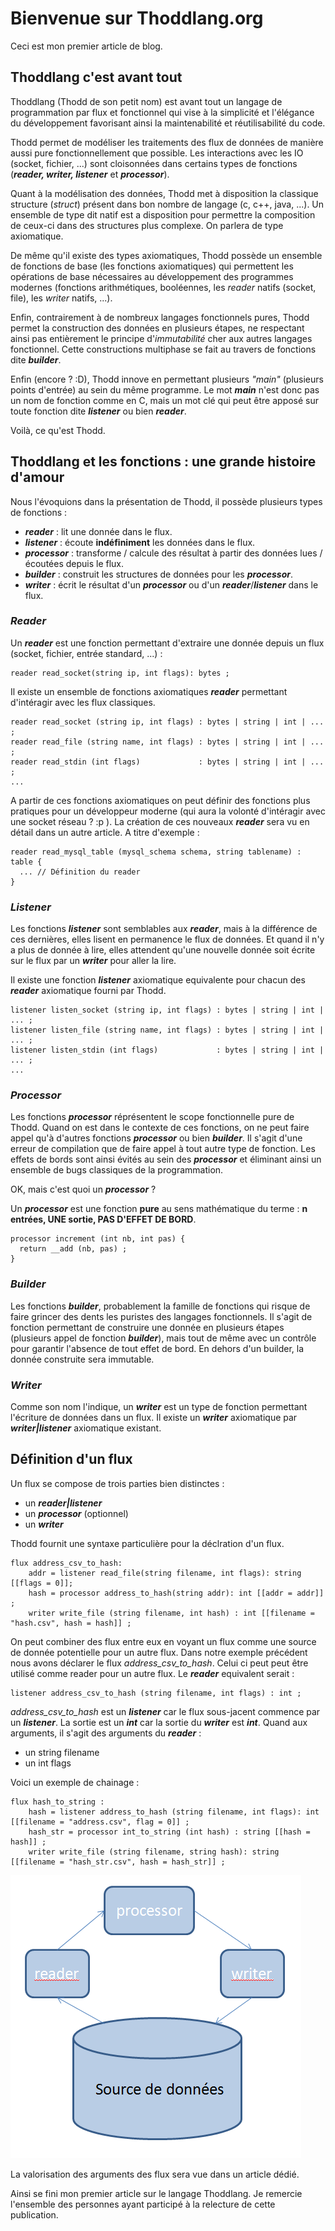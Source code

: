 # Bienvenue sur Thoddlang.org

Ceci est mon premier article de blog.

## Thoddlang c'est avant tout

Thoddlang (Thodd de son petit nom) est avant tout un langage de programmation par flux et fonctionnel qui vise à la simplicité et l'élégance du développement favorisant ainsi la maintenabilité et réutilisabilité du code.

Thodd permet de modéliser les traitements des flux de données de manière aussi pure fonctionnellement que possible. Les interactions avec les IO (socket, fichier, ...) sont cloisonnées dans certains types de fonctions (***reader, writer, listener*** et ***processor***).

Quant à la modélisation des données, Thodd met à disposition la classique structure (*struct*) présent dans bon nombre de langage (c, c++, java, ...). Un ensemble de type dit natif est a disposition pour permettre la composition de ceux-ci dans des structures plus complexe. On parlera de type axiomatique.

De même qu'il existe des types axiomatiques, Thodd possède un ensemble de fonctions de base (les fonctions axiomatiques) qui permettent les opérations de base nécessaires au développement des programmes modernes (fonctions arithmétiques, booléennes, les *reader* natifs (socket, file), les *writer* natifs, ...).

Enfin, contrairement à de nombreux langages fonctionnels pures, Thodd permet la construction des données en plusieurs étapes, ne respectant ainsi pas entièrement le principe d'*immutabilité* cher aux autres langages fonctionnel. Cette constructions multiphase se fait au travers de fonctions dite ***builder***.

Enfin (encore ? :D), Thodd innove en permettant plusieurs *"main"* (plusieurs points d'entrée) au sein du même programme. Le mot ***main*** n'est donc pas un nom de fonction comme en C, mais un mot clé qui peut être apposé sur toute fonction dite ***listener*** ou bien ***reader***.

Voilà, ce qu'est Thodd.

## Thoddlang et les fonctions : une grande histoire d'amour

Nous l'évoquions dans la présentation de Thodd, il possède plusieurs types de fonctions :

* ***reader*** : lit une donnée dans le flux.
* ***listener*** : écoute **indéfiniment** les données dans le flux.
* ***processor*** : transforme / calcule des résultat à partir des données lues / écoutées depuis le flux.
* ***builder*** : construit les structures de données pour les ***processor***.
* ***writer*** : écrit le résultat d'un ***processor*** ou d'un ***reader***/***listener*** dans le flux.

### ***Reader***

Un ***reader*** est une fonction permettant d'extraire une donnée depuis un flux (socket, fichier, entrée standard, ...) :

    reader read_socket(string ip, int flags): bytes ;

Il existe un ensemble de fonctions axiomatiques ***reader*** permettant d'intéragir avec les flux classiques.

    reader read_socket (string ip, int flags) : bytes | string | int | ... ;
    reader read_file (string name, int flags) : bytes | string | int | ... ;
    reader read_stdin (int flags)             : bytes | string | int | ... ;
    ...

A partir de ces fonctions axiomatiques on peut définir des fonctions plus pratiques pour un développeur moderne (qui aura la volonté d'intéragir avec une socket réseau ? :p ). La création de ces nouveaux ***reader*** sera vu en détail dans un autre article. A titre d'exemple :

    reader read_mysql_table (mysql_schema schema, string tablename) : table {
      ... // Définition du reader
    }

### ***Listener***

Les fonctions ***listener*** sont semblables aux ***reader***, mais à la différence de ces dernières, elles lisent en permanence le flux de données. Et quand il n'y a plus de donnée à lire, elles attendent qu'une nouvelle donnée soit écrite sur le flux par un ***writer*** pour aller la lire.

Il existe une fonction ***listener*** axiomatique equivalente pour chacun des ***reader*** axiomatique fourni par Thodd.

    listener listen_socket (string ip, int flags) : bytes | string | int | ... ;
    listener listen_file (string name, int flags) : bytes | string | int | ... ;
    listener listen_stdin (int flags)             : bytes | string | int | ... ;
    ...

### ***Processor***

Les fonctions ***processor*** réprésentent le scope fonctionnelle pure de Thodd. Quand on est dans le contexte de ces fonctions, on ne peut faire appel qu'à d'autres fonctions ***processor*** ou bien ***builder***. Il s'agit d'une erreur de compilation que de faire appel à tout autre type de fonction. Les effets de bords sont ainsi évités au sein des ***processor*** et éliminant ainsi un ensemble de bugs classiques de la programmation.

OK, mais c'est quoi un ***processor*** ?

Un ***processor*** est une fonction **pure** au sens mathématique du terme : **n entrées, UNE sortie, PAS D'EFFET DE BORD**.

    processor increment (int nb, int pas) {
      return __add (nb, pas) ;
    }

### ***Builder***

Les fonctions ***builder***, probablement la famille de fonctions qui risque de faire grincer des dents les puristes des langages fonctionnels. Il s'agit de fonction permettant de construire une donnée en plusieurs étapes (plusieurs appel de fonction ***builder***), mais tout de même avec un contrôle pour garantir l'absence de tout effet de bord. En dehors d'un builder, la donnée construite sera immutable.

### ***Writer***

Comme son nom l'indique, un ***writer*** est un type de fonction permettant l'écriture de données dans un flux. Il existe un ***writer*** axiomatique par ***writer|listener*** axiomatique existant.

## Définition d'un flux

Un flux se compose de trois parties bien distinctes : 

* un ***reader|listener***
* un ***processor*** (optionnel)
* un ***writer***

Thodd fournit une syntaxe particulière pour la déclration d'un flux. 

    flux address_csv_to_hash:
        addr = listener read_file(string filename, int flags): string [[flags = 0]];
        hash = processor address_to_hash(string addr): int [[addr = addr]] ;
        writer write_file (string filename, int hash) : int [[filename = "hash.csv", hash = hash]] ;

On peut combiner des flux entre eux en voyant un flux comme une source de donnée potentielle pour un autre flux. Dans notre exemple précédent nous avons déclarer le flux *address_csv_to_hash*. Celui ci peut peut être utilisé comme reader pour un autre flux. Le ***reader*** equivalent serait :

    listener address_csv_to_hash (string filename, int flags) : int ;

*address_csv_to_hash* est un ***listener*** car le flux sous-jacent commence par un ***listener***. La sortie est un ***int*** car la sortie du ***writer*** est ***int***. Quand aux arguments, il s'agit des arguments du ***reader*** :

* un string filename
* un int flags

Voici un exemple de chainage  :

    flux hash_to_string :
        hash = listener address_to_hash (string filename, int flags): int [[filename = "address.csv", flag = 0]] ;
        hash_str = processor int_to_string (int hash) : string [[hash = hash]] ;
        writer write_file (string filename, string hash): string [[filename = "hash_str.csv", hash = hash_str]] ;

![Triplet flux](flux.png "Triplet flux")

La valorisation des arguments des flux sera vue dans un article dédié.

Ainsi se fini mon premier article sur le langage Thoddlang.
Je remercie l'ensemble des personnes ayant participé à la relecture de cette publication.